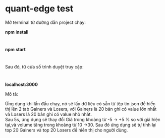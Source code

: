 # quant-edge test
Mở terminal từ đường dẫn project chạy:

**npm install**
#
**npm start**
#
Sau đó, từ cửa sổ trình duyệt truy cập:
#
**localhost:3000**

Mô tả:

Ứng dụng khi lần đầu chạy, nó sẽ lấy dữ liệu có sẵn từ tệp tin json để hiển thị lên 2 tab Gainers và Losers, với Gainers là 20 bản ghi có value lớn nhất và Losers là 20 bản ghi có value nhỏ nhất.<br/>
Sau 5s, ứng dụng sẽ thay đổi Giá trong khoảng từ -5 -> +5 % so với giá hiện tại,và volume tăng trong khoảng từ 10 ->30. Sau đó ứng dụng sẽ tự tính lại top 20 Gainers và top 20 Losers để hiển thị cho người dùng.
